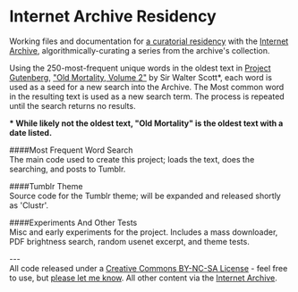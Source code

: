 Internet Archive Residency
========================

Working files and documentation for [a curatorial residency](http://jeff-thompson-iatr.tumblr.com/) with the [Internet Archive](http://www.archive.org), algorithmically-curating a series from the archive's collection.

Using the 250-most-frequent unique words in the oldest text in [Project Gutenberg](http://archive.org/details/gutenberg), ["Old Mortality, Volume 2"](http://archive.org/details/mrt2w10) by Sir Walter Scott*, each word is used as a seed for a new search into the Archive. The Most common word in the resulting text is used as a new search term. The process is repeated until the search returns no results.

**\* While likely not the oldest text, "Old Mortality" is the oldest text with a date listed.**

####Most Frequent Word Search  
The main code used to create this project; loads the text, does the searching, and posts to Tumblr.

####Tumblr Theme  
Source code for the Tumblr theme; will be expanded and released shortly as 'Clustr'.

####Experiments And Other Tests  
Misc and early experiments for the project. Includes a mass downloader, PDF brightness search, random usenet excerpt, and theme tests.

\-\-\-  
All code released under a [Creative Commons BY-NC-SA License](http://creativecommons.org/licenses/by-nc-sa/3.0/) - feel free to use, but [please let me know](mailto:mail@jeffreythompson.org). All other content via the [Internet Archive](http://www.archive.org).